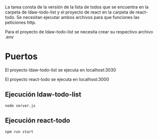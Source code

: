 La tarea consta de la versión de la lista de todos que se encuentra en la carpeta de ldaw-todo-list y el proyecto de react en la carpeta de react-todo. Se necesitan ejecutar ambos archivos para que funciones las peticiones http.

Para el proyecto de ldaw-todo-list se necesita crear su respectivo archivo .env

# Puertos

El proyecto ldaw-todo-list se ejecuta en localhost:3030

El proyecto react-todo se ejecuta en localhost:3000

## Ejecución ldaw-todo-list

```
node server.js
```

## Ejecución react-todo
```
npm run start
```
